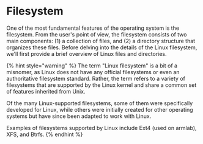 # Filesystem

One of the most fundamental features of the operating system is the filesystem. From the user's point of view, the filesystem consists of two main components: (1) a collection of files, and (2) a directory structure that organizes these files. Before delving into the details of the Linux filesystem, we'll first provide a brief overview of Linux files and directories.

{% hint style="warning" %}
The term "Linux filesystem" is a bit of a misnomer, as Linux does not have any official filesystems or even an authoritative filesystem standard. Rather, the term refers to a variety of filesystems that are supported by the Linux kernel and share a common set of features inherited from Unix.

Of the many Linux-supported filesystems, some of them were specifically developed for Linux, while others were initially created for other operating systems but have since been adapted to work with Linux.&#x20;

Examples of filesystems supported by Linux include Ext4 (used on armlab), XFS, and Btrfs.
{% endhint %}
